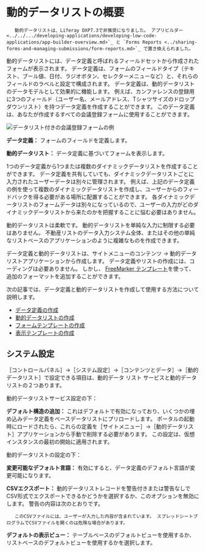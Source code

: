 # 動的データリストの概要

```important::
   動的データリストは、Liferay DXP7.3で非推奨になりました。 アプリビルダー <../../.../developing-applications/developing-low-code-applications/app-builder-overview.md>`_ と `Forms Reports <../sharing-forms-and-managing-submissions/form-reports.md>`_ で置き換えられました。
```

動的データリストには、データ定義と呼ばれるフィールドセットから作成されたフォームが表示されます。 データ定義は、フォームのフィールドタイプ（テキスト、ブール値、日付、ラジオボタン、セレクターメニューなど）と、それらのフィールドのラベルと設定で構成されます。 データ定義は、動的データリストのデータモデルとして効果的に機能します。 例えば、カンファレンスの登録用に3つのフィールド（ユーザー名、メールアドレス、Tシャツサイズのドロップダウンリスト）を持つデータ定義を作成することができます。 このデータ定義は、あなたが作成するすべての会議登録フォームに使用することができます。

![データリスト付きの会議登録フォームの例](./getting-started-with-dynamic-data-lists/images/01.png)

**データ定義：** フォームのフィールドを定義します。

**動的データリスト：** データ定義に基づいてフォームを表示します。

1つのデータ定義から1つまたは複数のダイナミックデータリストを作成することができます。 データ定義を共有していても、ダイナミックデータリストごとに入力されたユーザーデータは別々に管理されます。 例えば、上記のデータ定義の例を使って複数のダイナミックデータリストを作成し、ユーザーからのフィードバックを得る必要がある場所に配置することができます。 各ダイナミックデータリストのフォームデータは別々になっているので、ユーザーの入力がどのダイナミックデータリストから来たのかを把握することに悩む必要はありません。

動的データリストは柔軟です。 動的データリストを単純な入力に制限する必要はありません。 不動産リストのデータ入力システム全体、またはその他の単純なリストベースのアプリケーションのように複雑なものを作成できます。

データ定義と動的データリストは、サイトメニューのコンテンツ &rarr; 動的データリストアプリケーションから作成します。 データ定義やリストの作成には、コーディングは必要ありません。 しかし、 [FreeMarker テンプレート](https://freemarker.apache.org/)を使って、追加のフォーマットを追加することができます。

次の記事では、データ定義と動的データリストを作成して使用する方法について説明します。

* [データ定義の作成](./creating-data-definitions.md)
* [動的データリストの作成](./creating-data-lists.md)
* [フォームテンプレートの作成](./creating-form-templates.md)
* [表示テンプレートの作成](./creating-display-templates.md)

## システム設定

［コントロールパネル］→［システム設定］→［コンテンツとデータ］→［動的データリスト］で設定できる項目は、動的データ リスト サービスと動的データリストの２つあります。

動的データリストサービス設定の下：

**デフォルト構造の追加：** これはデフォルトで有効になっており、いくつかの埋め込みデータ定義をベースデータリストにプリロードします。 ポータルの起動時にロードされたら、これらの定義を［サイトメニュー］→［動的データリスト］アプリケーションから手動で削除する必要があります。 この設定は、仮想インスタンスの最初の開始に適用されます。

動的データリストの設定の下：

**変更可能なデフォルト言語：** 有効にすると、データ定義のデフォルト言語が変更可能になります。

**CSVエクスポート：** 動的データリストレコードを警告付きまたは警告なしでCSV形式でエクスポートできるかどうかを選択するか、このオプションを無効にします。 警告の内容は次のとおりです。

```warning::
   このCSVファイルには、ユーザーが入力した内容が含まれています。 スプレッドシートプログラムでCSVファイルを開くのは危険な場合があります。
```

**デフォルトの表示ビュー：** テーブルベースのデフォルトビューを使用するか、リストベースのデフォルトビューを使用するかを選択します。
